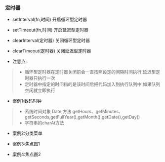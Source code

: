 ### 定时器
* setInterval(fn,时间) 开启循环型定时器
* setTimeout(fn,时间) 开启延迟型定时器
* clearInterval(定时器) 关闭循环型定时器
* clearTimeout(定时器) 关闭延迟型定时器

* 注意点:

> * 循环型定时器在定时器关闭前会一直按照设定的间隔时间执行,延迟型定时器只执行一次
> * 定时器中指定的时间指的是该时间后把代码加入到执行队列中,如果队列空闲就立即执行

* 案例1:数码时钟

> * 系统时间对象 Date,方法 getHours、getMinutes、getSeconds,getFullYear(),getMonth(),getDate(),getDay()
> * 字符串的charAt方法

* 案例2:分类菜单

* 案例3:焦点图1

* 案例4:焦点图2